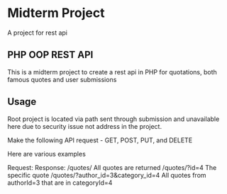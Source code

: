 # Midterm Project

A project for rest api

## PHP OOP REST API

This is a midterm project to create a rest api in PHP for quotations, both famous quotes and user submissions

## Usage

Root project is located via path sent through submission and unavailable here due to security issue not address in the project.

Make the following API request - GET, POST, PUT, and DELETE

Here are various examples

Request: Response:
/quotes/ All quotes are returned
/quotes/?id=4 The specific quote
/quotes/?author_id=3&category_id=4 All quotes from authorId=3 that are in categoryId=4
